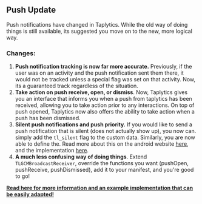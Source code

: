 ## Push Update

Push notifications have changed in Taplytics. While the old way of doing things is still available, its suggested you move on to the new, more logical way.

### Changes:

1. **Push notification tracking is now far more accurate.** Previously, if the user was on an activity and the push notification sent them there, it would not be tracked unless a special flag was set on that activity. Now, its a guaranteed track regardless of the situation. 
2. **Take action on push receive, open, or dismiss**. Now, Taplytics gives you an interface that informs you  when a push from taplytics has been received, allowing you to take action prior to any interactions. On top of push opened, Taplytics now also offers the ability to take action when a push has been dismissed. 
3. **Silent push notifications and push priority.** If you would like to send a push notification that is silent (does not actually show up), you now can. simply add the `tl_silent` flag to the custom data. Similarly, you are now able to define the. Read more about this on the android website [here](https://developer.android.com/design/patterns/notifications.html), and the implementation [here](https://github.com/taphotoplytics/Taplytics-Android-SDK/blob/master/PUSH.md#5-special-push-options-title-silent-push-etc).
4. **A much less confusing way of doing things**. Extend `TLGCMBroadcastReceiver`, override the functions you want (pushOpen, pushReceive, pushDismissed), add it to your manifest, and you're good to go!

**[Read here for more information and an example implementation that can be easily adapted!](https://github.com/taplytics/Taplytics-Android-SDK/blob/master/PUSH.md#4-custom-data-and-tracking-push-interactions)**
